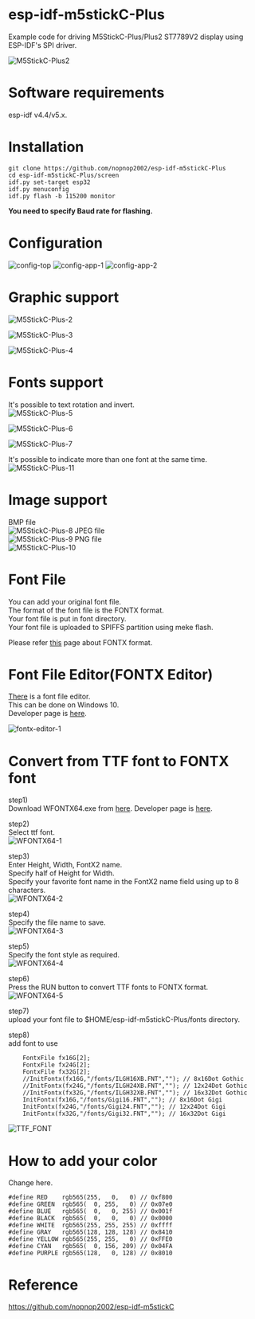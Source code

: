 # esp-idf-m5stickC-Plus
Example code for driving M5StickC-Plus/Plus2 ST7789V2 display using ESP-IDF's SPI driver.

![M5StickC-Plus2](https://github.com/nopnop2002/esp-idf-m5stickC-Plus/assets/6020549/ca0e2687-a557-40b5-b712-5f3f578ddf75)

# Software requirements
esp-idf v4.4/v5.x.   

# Installation
```
git clone https://github.com/nopnop2002/esp-idf-m5stickC-Plus
cd esp-idf-m5stickC-Plus/screen
idf.py set-target esp32
idf.py menuconfig
idf.py flash -b 115200 monitor
```

__You need to specify Baud rate for flashing.__   


# Configuration
![config-top](https://github.com/nopnop2002/esp-idf-m5stickC-Plus/assets/6020549/143cc5c4-0265-42b2-93eb-3f11aa0d4cb0)
![config-app-1](https://github.com/nopnop2002/esp-idf-m5stickC-Plus/assets/6020549/1b00b76d-bca2-424d-86f1-1ef27b56b96c)
![config-app-2](https://github.com/nopnop2002/esp-idf-m5stickC-Plus/assets/6020549/d717051b-74aa-4453-afbd-bac6f418227c)


# Graphic support
![M5StickC-Plus-2](https://user-images.githubusercontent.com/6020549/100176342-73e1e400-2f13-11eb-9b03-0ec912228ce5.JPG)

![M5StickC-Plus-3](https://user-images.githubusercontent.com/6020549/100176344-75131100-2f13-11eb-80f9-cf35e85fddef.JPG)

![M5StickC-Plus-4](https://user-images.githubusercontent.com/6020549/100176347-76443e00-2f13-11eb-8e47-3b63f884062b.JPG)

# Fonts support
It's possible to text rotation and invert.   
![M5StickC-Plus-5](https://user-images.githubusercontent.com/6020549/100175720-45afd480-2f12-11eb-9acb-8d4244a2a910.JPG)

![M5StickC-Plus-6](https://user-images.githubusercontent.com/6020549/100175721-46e10180-2f12-11eb-8cdb-cd4add269dcd.JPG)

![M5StickC-Plus-7](https://user-images.githubusercontent.com/6020549/100175724-48aac500-2f12-11eb-9329-d3ca8267432a.JPG)

It's possible to indicate more than one font at the same time.   
![M5StickC-Plus-11](https://user-images.githubusercontent.com/6020549/100176463-a986cd00-2f13-11eb-8a96-89a01ff7edbe.JPG)


# Image support
BMP file   
![M5StickC-Plus-8](https://user-images.githubusercontent.com/6020549/100175767-5d875880-2f12-11eb-8cae-991e73e1f93b.JPG)
JPEG file   
![M5StickC-Plus-9](https://user-images.githubusercontent.com/6020549/100175770-5eb88580-2f12-11eb-90d3-43d06675bb99.JPG)
PNG file    
![M5StickC-Plus-10](https://user-images.githubusercontent.com/6020549/100175773-5fe9b280-2f12-11eb-9043-55abc8e72a2e.JPG)

# Font File   
You can add your original font file.   
The format of the font file is the FONTX format.   
Your font file is put in font directory.   
Your font file is uploaded to SPIFFS partition using meke flash.   

Please refer [this](http://elm-chan.org/docs/dosv/fontx_e.html) page about FONTX format.   

# Font File Editor(FONTX Editor)   
[There](http://elm-chan.org/fsw/fontxedit.zip) is a font file editor.   
This can be done on Windows 10.   
Developer page is [here](http://elm-chan.org/fsw_e.html).   

![fontx-editor-1](https://github.com/user-attachments/assets/76a8c96f-74c3-4583-a4f1-5664f0e81f3a)

# Convert from TTF font to FONTX font  
step1)   
Download WFONTX64.exe from [here](https://github.com/nemuisan/WFONTX64/releases).
Developer page is [here](https://github.com/nemuisan/WFONTX64).   

step2)   
Select ttf font.   
![WFONTX64-1](https://github.com/user-attachments/assets/2193a3c4-021c-48e6-8486-2ce500bdac36)

step3)   
Enter Height, Width, FontX2 name.   
Specify half of Height for Width.   
Specify your favorite font name in the FontX2 name field using up to 8 characters.   
![WFONTX64-2](https://github.com/user-attachments/assets/c87a9ec9-8e28-4d34-8475-60b15a47fb22)


step4)   
Specify the file name to save.   
![WFONTX64-3](https://github.com/user-attachments/assets/9715d4bf-e460-41a6-9a4b-38c0f10020f7)

step5)   
Specify the font style as required.   
![WFONTX64-4](https://github.com/user-attachments/assets/0ff3072d-6a78-48ae-b855-60c692f8d771)

step6)   
Press the RUN button to convert TTF fonts to FONTX format.   
![WFONTX64-5](https://github.com/user-attachments/assets/d9797e3d-1fd6-4504-b161-c1280f1242c0)

step7)   
upload your font file to $HOME/esp-idf-m5stickC-Plus/fonts directory.   

step8)   
add font to use   
```
    FontxFile fx16G[2];
    FontxFile fx24G[2];
    FontxFile fx32G[2];
    //InitFontx(fx16G,"/fonts/ILGH16XB.FNT",""); // 8x16Dot Gothic
    //InitFontx(fx24G,"/fonts/ILGH24XB.FNT",""); // 12x24Dot Gothic
    //InitFontx(fx32G,"/fonts/ILGH32XB.FNT",""); // 16x32Dot Gothic
    InitFontx(fx16G,"/fonts/Gigi16.FNT",""); // 8x16Dot Gigi
    InitFontx(fx24G,"/fonts/Gigi24.FNT",""); // 12x24Dot Gigi
    InitFontx(fx32G,"/fonts/Gigi32.FNT",""); // 16x32Dot Gigi
```

![TTF_FONT](https://github.com/user-attachments/assets/5904c317-5c83-47f3-a49a-240ab7296961)

# How to add your color   
Change here.   
```
#define RED    rgb565(255,   0,   0) // 0xf800
#define GREEN  rgb565(  0, 255,   0) // 0x07e0
#define BLUE   rgb565(  0,   0, 255) // 0x001f
#define BLACK  rgb565(  0,   0,   0) // 0x0000
#define WHITE  rgb565(255, 255, 255) // 0xffff
#define GRAY   rgb565(128, 128, 128) // 0x8410
#define YELLOW rgb565(255, 255,   0) // 0xFFE0
#define CYAN   rgb565(  0, 156, 209) // 0x04FA
#define PURPLE rgb565(128,   0, 128) // 0x8010
```

# Reference   
https://github.com/nopnop2002/esp-idf-m5stickC
